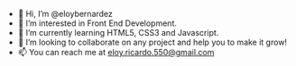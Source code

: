 - 👋 Hi, I’m @eloybernardez
- 👀 I’m interested in Front End Development.
- 🌱 I’m currently learning HTML5, CSS3 and Javascript.
- 💞️ I’m looking to collaborate on any project and help you to make it grow!
- 📫 You can reach me at eloy.ricardo.550@gmail.com

